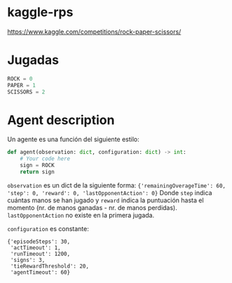 # kaggle-rps

https://www.kaggle.com/competitions/rock-paper-scissors/

# Jugadas
```python
ROCK = 0
PAPER = 1
SCISSORS = 2
```

# Agent description
Un agente es una función del siguiente estilo:
```python
def agent(observation: dict, configuration: dict) -> int:
    # Your code here
    sign = ROCK
    return sign
```
`observation` es un dict de la siguiente forma: `{'remainingOverageTime': 60, 'step': 0, 'reward': 0, 'lastOpponentAction': 0}`
Donde `step` indica cuántas manos se han jugado y `reward` indica la puntuación hasta el momento (nr. de manos ganadas - nr. de manos perdidas).
`lastOpponentAction` no existe en la primera jugada.

`configuration` es constante: 
```
{'episodeSteps': 30,
 'actTimeout': 1,
 'runTimeout': 1200,
 'signs': 3,
 'tieRewardThreshold': 20,
 'agentTimeout': 60}
```